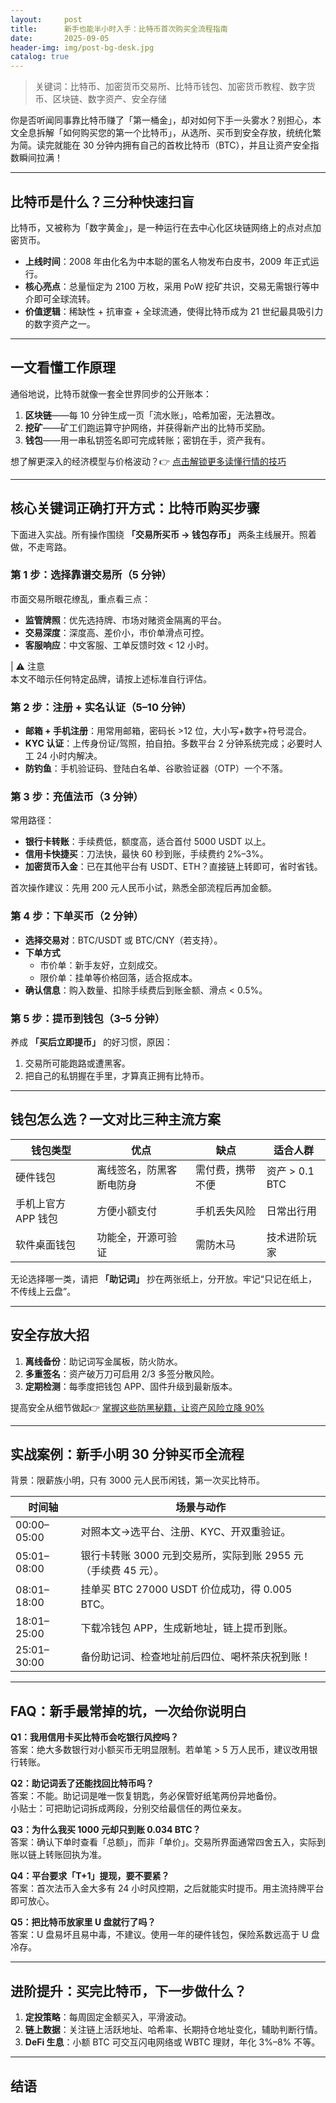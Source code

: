 ```yaml
---
layout:     post
title:      新手也能半小时入手：比特币首次购买全流程指南
date:       2025-09-05
header-img: img/post-bg-desk.jpg
catalog: true
---
```


> 关键词：比特币、加密货币交易所、比特币钱包、加密货币教程、数字货币、区块链、数字资产、安全存储

你是否听闻同事靠比特币赚了「第一桶金」，却对如何下手一头雾水？别担心，本文全息拆解「如何购买您的第一个比特币」，从选所、买币到安全存放，统统化繁为简。读完就能在 30 分钟内拥有自己的首枚比特币（BTC），并且让资产安全指数瞬间拉满！

---

## 比特币是什么？三分种快速扫盲

比特币，又被称为「数字黄金」，是一种运行在去中心化区块链网络上的点对点加密货币。  
- **上线时间**：2008 年由化名为中本聪的匿名人物发布白皮书，2009 年正式运行。  
- **核心亮点**：总量恒定为 2100 万枚，采用 PoW 挖矿共识，交易无需银行等中介即可全球流转。  
- **价值逻辑**：稀缺性 + 抗审查 + 全球流通，使得比特币成为 21 世纪最具吸引力的数字资产之一。

---

## 一文看懂工作原理

通俗地说，比特币就像一套全世界同步的公开账本：

1. **区块链**——每 10 分钟生成一页「流水账」，哈希加密，无法篡改。  
2. **挖矿**——矿工们跑运算守护网络，并获得新产出的比特币奖励。  
3. **钱包**——用一串私钥签名即可完成转账；密钥在手，资产我有。

想了解更深入的经济模型与价格波动？👉 [点击解锁更多读懂行情的技巧](https://okxdog.com/)

---

## 核心关键词正确打开方式：比特币购买步骤

下面进入实战。所有操作围绕 **「交易所买币 → 钱包存币」** 两条主线展开。照着做，不走弯路。

### 第 1 步：选择靠谱交易所（5 分钟）

市面交易所眼花缭乱，重点看三点：

- **监管牌照**：优先选持牌、市场对赌资金隔离的平台。  
- **交易深度**：深度高、差价小，市价单滑点可控。  
- **客服响应**：中文客服、工单反馈时效 < 12 小时。

| ⚠️ 注意  
本文不暗示任何特定品牌，请按上述标准自行评估。

### 第 2 步：注册 + 实名认证（5–10 分钟）

- **邮箱 + 手机注册**：用常用邮箱，密码长 >12 位，大小写+数字+符号混合。  
- **KYC 认证**：上传身份证/驾照，拍自拍。多数平台 2 分钟系统完成；必要时人工 24 小时内解决。  
- **防钓鱼**：手机验证码、登陆白名单、谷歌验证器（OTP）一个不落。

### 第 3 步：充值法币（3 分钟）

常用路径：

- **银行卡转账**：手续费低，额度高，适合首付 5000 USDT 以上。  
- **信用卡快捷买**：刀法快，最快 60 秒到账，手续费约 2%–3%。  
- **加密货币入金**：已在其他平台有 USDT、ETH？直接链上转即可，省时省钱。

首次操作建议：先用 200 元人民币小试，熟悉全部流程后再加金额。

### 第 4 步：下单买币（2 分钟）

- **选择交易对**：BTC/USDT 或 BTC/CNY（若支持）。  
- **下单方式**  
  - 市价单：新手友好，立刻成交。  
  - 限价单：挂单等价格回落，适合抠成本。  
- **确认信息**：购入数量、扣除手续费后到账金额、滑点 < 0.5%。

### 第 5 步：提币到钱包（3–5 分钟）

养成 **「买后立即提币」** 的好习惯，原因：

1. 交易所可能跑路或遭黑客。  
2. 把自己的私钥握在手里，才算真正拥有比特币。

---

## 钱包怎么选？一文对比三种主流方案

| 钱包类型 | 优点 | 缺点 | 适合人群 |
| --- | --- | --- | --- |
| 硬件钱包 | 离线签名，防黑客断电防身 | 需付费，携带不便 | 资产 > 0.1 BTC |
| 手机上官方 APP 钱包 | 方便小额支付 | 手机丢失风险 | 日常出行用 |
| 软件桌面钱包 | 功能全，开源可验证 | 需防木马 | 技术进阶玩家 |

无论选择哪一类，请把 **「助记词」** 抄在两张纸上，分开放。牢记“只记在纸上，不传线上云盘”。

---

## **安全存放大招**

1. **离线备份**：助记词写金属板，防火防水。  
2. **多重签名**：资产破万刀可启用 2/3 多签分散风险。  
3. **定期检测**：每季度把钱包 APP、固件升级到最新版本。

提高安全从细节做起👉 [掌握这些防黑秘籍，让资产风险立降 90%](https://okxdog.com/)  

---

## 实战案例：新手小明 30 分钟买币全流程

背景：限薪族小明，只有 3000 元人民币闲钱，第一次买比特币。

| 时间轴 | 场景与动作 |
| --- | --- |
| 00:00–05:00 | 对照本文→选平台、注册、KYC、开双重验证。 |
| 05:01–08:00 | 银行卡转账 3000 元到交易所，实际到账 2955 元（手续费 45 元）。 |
| 08:01–18:00 | 挂单买 BTC 27000 USDT 价位成功，得 0.005 BTC。 |
| 18:01–25:00 | 下载冷钱包 APP，生成新地址，链上提币到账。 |
| 25:01–30:00 | 备份助记词、检查地址前后四位、喝杯茶庆祝到账！ |

---

## FAQ：新手最常掉的坑，一次给你说明白

**Q1：我用信用卡买比特币会吃银行风控吗？**  
答案：绝大多数银行对小额买币无明显限制。若单笔 > 5 万人民币，建议改用银行转账。

**Q2：助记词丢了还能找回比特币吗？**  
答案：不能。助记词是唯一恢复钥匙，务必保管好纸笔两份异地备份。  
小贴士：可把助记词拆成两段，分别交给最信任的两位亲友。

**Q3：为什么我买 1000 元却只到账 0.034 BTC？**  
答案：确认下单时查看「总额」，而非「单价」。交易所界面通常四舍五入，实际到账以链上转账回执为准。

**Q4：平台要求「T+1」提现，要不要紧？**  
答案：首次法币入金大多有 24 小时风控期，之后就能实时提币。用主流持牌平台即可放心。

**Q5：把比特币放家里 U 盘就行了吗？**  
答案：U 盘易坏且易中毒，不建议。使用一年的硬件钱包，保险系数远高于 U 盘冷存。

---

## 进阶提升：买完比特币，下一步做什么？

1. **定投策略**：每周固定金额买入，平滑波动。  
2. **链上数据**：关注链上活跃地址、哈希率、长期持仓地址变化，辅助判断行情。  
3. **DeFi 生息**：小额 BTC 可交互闪电网络或 WBTC 理财，年化 3%–8% 不等。

---

## 结语